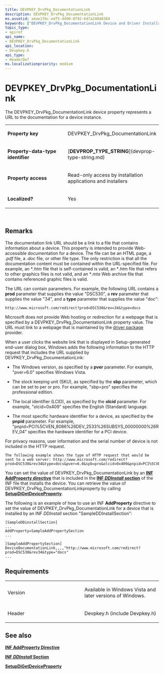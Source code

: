 ```yaml
---
title: DEVPKEY_DrvPkg_DocumentationLink
description: DEVPKEY_DrvPkg_DocumentationLink
ms.assetid: a4ae1f6c-edf5-4490-8f92-6d7a24040304
keywords: ["DEVPKEY_DrvPkg_DocumentationLink Device and Driver Installation"]
topic_type:
- apiref
api_name:
- DEVPKEY_DrvPkg_DocumentationLink
api_location:
- Devpkey.h
api_type:
- HeaderDef
ms.localizationpriority: medium
---
```


# DEVPKEY_DrvPkg_DocumentationLink


The DEVPKEY_DrvPkg_DocumentationLink device property represents a URL to the documentation for a device instance.

<table>
<colgroup>
<col width="50%" />
<col width="50%" />
</colgroup>
<tbody>
<tr class="odd">
<td align="left"><p><strong>Property key</strong></p></td>
<td align="left"><p>DEVPKEY_DrvPkg_DocumentationLink</p></td>
</tr>
<tr class="even">
<td align="left"><p><strong>Property-data-type identifier</strong></p></td>
<td align="left"><p>[<strong>DEVPROP_TYPE_STRING</strong>](devprop-type-string.md)</p></td>
</tr>
<tr class="odd">
<td align="left"><p><strong>Property access</strong></p></td>
<td align="left"><p>Read-only access by installation applications and installers</p></td>
</tr>
<tr class="even">
<td align="left"><p><strong>Localized?</strong></p></td>
<td align="left"><p>Yes</p></td>
</tr>
</tbody>
</table>

 

Remarks
-------

The documentation link URL should be a link to a file that contains information about a device. This property is intended to provide Web-accessible documentation for a device. The file can be an HTML page, a *.pdf* file, a *.doc* file, or other file type. The only restriction is that all the documentation content must be contained within the URL-specified file. For example, an \**.htm* file that is self-contained is valid, an \**.htm* file that refers to other graphics files is not valid, and an \**.mta* Web archive file that contains referenced graphic files is valid.

The URL can contain parameters. For example, the following URL contains a **prod** parameter that supplies the value "DSC530", a **rev** parameter that supplies the value "34", and a **type** parameter that supplies the value "doc":

```
http://www.microsoft.com/redirect?prod=DSC530&rev=34&type=docs
```

Microsoft does not provide Web hosting or redirection for a webpage that is specified by a DEVPKEY_DrvPkg_DocumentationLink property value. The URL must link to a webpage that is maintained by the [driver package](https://msdn.microsoft.com/library/windows/hardware/ff544840) provider.

When a user clicks the website link that is displayed in Setup-generated end-user dialog box, Windows adds the following information to the HTTP request that includes the URL supplied by DEVPKEY_DrvPkg_DocumentationLink:

-   The Windows version, as specified by a **pver** parameter. For example, "pver=6.0" specifies Windows Vista.

-   The stock keeping unit (SKU), as specified by the **sbp** parameter, which can be set to per or pro. For example, "sbp=pro" specifies the professional edition.

-   The local identifier (LCID), as specified by the **olcid** parameter. For example, "olcid=0x409" specifies the English (Standard) language.

-   The most specific hardware identifier for a device, as specified by the **pnpid** parameter. For example, "pnpid=PCI%5CVEN_8086%26DEV_2533%26SUBSYS_00000000%26REV_04" specifies the hardware identifier for a PCI device.

For privacy reasons, user information and the serial number of device is not included in the HTTP request.

```
The following example shows the type of HTTP request that would be sent to a web server: http://www.microsoft.com/redirect?prod=DSC530&rev34&type=docs&pver=6.0&spb=pro&olcid=0x409&pnpid=PCI%5CVEN_8086%26DEV_2533%26SUBSYS_00000000%26REV_04
```

You can set the value of DEVPKEY_DrvPkg_DocumentationLink by an [**INF AddProperty directive**](https://msdn.microsoft.com/library/windows/hardware/ff546318) that is included in the [**INF *DDInstall* section**](https://msdn.microsoft.com/library/windows/hardware/ff547344) of the INF file that installs the device. You can retrieve the value of DEVPKEY_DrvPkg_DocumentationLinkproperty by calling [**SetupDiGetDeviceProperty**](https://msdn.microsoft.com/library/windows/hardware/ff551963).

The following is an example of how to use an INF **AddProperty** directive to set the value of DEVPKEY_DrvPkg_DocumentationLink for a device that is installed by an INF *DDInstall* section "SampleDDInstallSection":

```
[SampleDDinstallSection]
...
AddProperty=SampleAddPropertySection
...

[SampleAddPropertySection] 
DeviceDocumentationLink,,,,"http://www.microsoft.com/redirect?prod=DSC530&rev34&type="docs"
...
```

Requirements
------------

<table>
<colgroup>
<col width="50%" />
<col width="50%" />
</colgroup>
<tbody>
<tr class="odd">
<td align="left"><p>Version</p></td>
<td align="left"><p>Available in Windows Vista and later versions of Windows.</p></td>
</tr>
<tr class="even">
<td align="left"><p>Header</p></td>
<td align="left">Devpkey.h (include Devpkey.h)</td>
</tr>
</tbody>
</table>

## See also


[**INF AddProperty Directive**](https://msdn.microsoft.com/library/windows/hardware/ff546318)

[**INF *DDInstall* Section**](https://msdn.microsoft.com/library/windows/hardware/ff547344)

[**SetupDiGetDeviceProperty**](https://msdn.microsoft.com/library/windows/hardware/ff551963)

 

 







